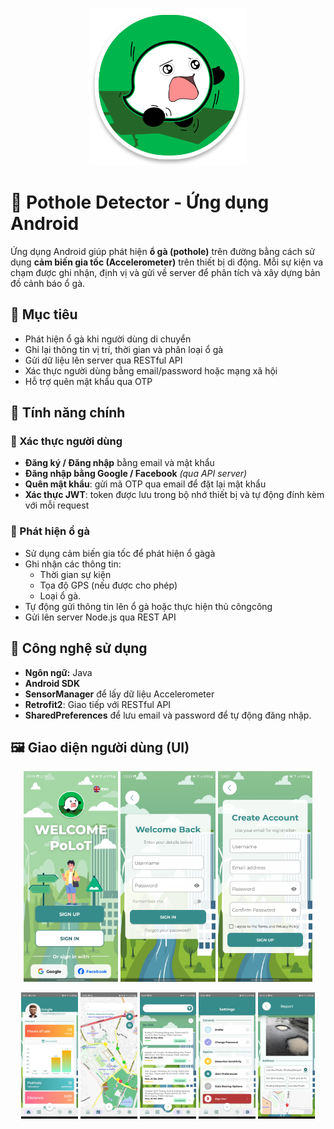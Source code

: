 <p align="center">
  <img src="logo.png" alt="Welcome" width="50%" />
</p>

# 🚧 Pothole Detector - Ứng dụng Android

Ứng dụng Android giúp phát hiện **ổ gà (pothole)** trên đường bằng cách sử dụng **cảm biến gia tốc (Accelerometer)** trên thiết bị di động. Mỗi sự kiện va chạm được ghi nhận, định vị và gửi về server để phân tích và xây dựng bản đồ cảnh báo ổ gà.

## 🎯 Mục tiêu

- Phát hiện ổ gà khi người dùng di chuyển
- Ghi lại thông tin vị trí, thời gian và phân loại ổ gà
- Gửi dữ liệu lên server qua RESTful API
- Xác thực người dùng bằng email/password hoặc mạng xã hội
- Hỗ trợ quên mật khẩu qua OTP

## 📲 Tính năng chính

### 🔐 Xác thực người dùng

- **Đăng ký / Đăng nhập** bằng email và mật khẩu
- **Đăng nhập bằng Google / Facebook** _(qua API server)_
- **Quên mật khẩu**: gửi mã OTP qua email để đặt lại mật khẩu
- **Xác thực JWT**: token được lưu trong bộ nhớ thiết bị và tự động đính kèm với mỗi request

### 📡 Phát hiện ổ gà

- Sử dụng cảm biến gia tốc để phát hiện ổ gàgà
- Ghi nhận các thông tin:
  - Thời gian sự kiện
  - Tọa độ GPS (nếu được cho phép)
  - Loại ổ gà.
- Tự động gửi thông tin lên ổ gà hoặc thực hiện thủ côngcông
- Gửi lên server Node.js qua REST API

## 🧪 Công nghệ sử dụng

- **Ngôn ngữ:** Java
- **Android SDK**
- **SensorManager** để lấy dữ liệu Accelerometer
- **Retrofit2**: Giao tiếp với RESTful API
- **SharedPreferences** để lưu email và password để tự động đăng nhập.

## 🖼️ Giao diện người dùng (UI)

<p align="center">
  <img src="welcome.jpg" alt="Welcome" width="30%" />
  <img src="login.jpg" alt="Login" width="30%" />
  <img src="register.jpg" alt="Register" width="30%" />
</p>
<p align="center">
  <img src="dashboard.jpg" alt="Dashboard" width="18%" />
  <img src="map.jpg" alt="Map" width="18%" />
  <img src="history.jpg" alt="History" width="18%" />
  <img src="setting.jpg" alt="Setting" width="18%" />
  <img src="report.jpg" alt="Report" width="18%" />
</p>
